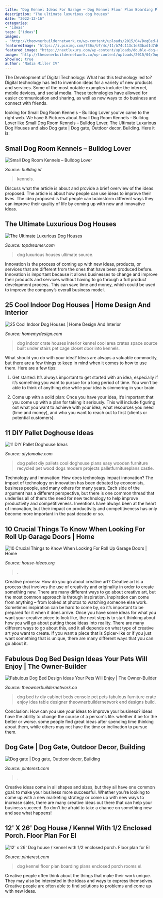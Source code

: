 ```yaml
---
title: "Dog Kennel Ideas For Garage ~ Dog Kennel Floor Plan Boarding Plans Enclosed Porch Rooms El"
description: "The ultimate luxurious dog houses"
date: "2022-12-16"
categories:
- "ideas"
tags: ["ideas"]
images:
- "http://theownerbuildernetwork.co/wp-content/uploads/2015/04/DogBed-Design-Ideas14.jpg"
featuredImage: "https://i.pinimg.com/736x/b7/4c/11/b74c113c1e83bad1d7d697fd03484669.jpg"
featured_image: "https://nextluxury.com/wp-content/uploads/double-dog-room-ideas.jpg"
image: "http://theownerbuildernetwork.co/wp-content/uploads/2015/04/DogBed-Design-Ideas14.jpg"
ShowToc: true
author: "Nadia Miller IV"
---
```



The Development of Digital Technology: What has this technology led to?
Digital technology has led to invention ideas for a variety of new products and services. Some of the most notable examples include: the internet, mobile devices, and social media. These technologies have allowed for easier communication and sharing, as well as new ways to do business and connect with friends.

	

		
looking for Small Dog Room Kennels – Bulldog Lover you've came to the right web. We have 8 Pictures about Small Dog Room Kennels – Bulldog Lover like Small Dog Room Kennels – Bulldog Lover, The Ultimate Luxurious Dog Houses and also Dog gate | Dog gate, Outdoor decor, Building. Here it is:
		
    
## Small Dog Room Kennels – Bulldog Lover

<img loading=lazy src="https://nextluxury.com/wp-content/uploads/double-dog-room-ideas.jpg" onerror="this.onerror=null;this.src='https://tse4.mm.bing.net/th?id=OIP.EfOYNBR-tUkZAFZcr0ydMQAAAA&amp;pid=15.1';" alt="Small Dog Room Kennels – Bulldog Lover">

_Source: bulldog.id_

>kennels. 

	

Discuss what the article is about and provide a brief overview of the ideas proposed.
The article is about how people can use ideas to improve their lives. The idea proposed is that people can brainstorm different ways they can improve their quality of life by coming up with new and innovative ideas.

    
## The Ultimate Luxurious Dog Houses

<img loading=lazy src="https://www.topdreamer.com/wp-content/uploads/2013/09/dog-house-image-15.jpg" onerror="this.onerror=null;this.src='https://tse4.mm.bing.net/th?id=OIP.i1ckQApNt705W0ueKjo-1wHaJ7&amp;pid=15.1';" alt="The Ultimate Luxurious Dog Houses">

_Source: topdreamer.com_

>dog luxurious houses ultimate source. 

	

Innovation is the process of coming up with new ideas, products, or services that are different from the ones that have been produced before. Innovation is important because it allows businesses to change and improve their products and services without having to go through a full product development process. This can save time and money, which could be used to improve the company’s overall business model.

    
## 25 Cool Indoor Dog Houses | Home Design And Interior

<img loading=lazy src="http://homemydesign.com/wp-content/uploads/2014/04/dog-crate-ideas.jpg" onerror="this.onerror=null;this.src='https://tse3.mm.bing.net/th?id=OIP.q8XeqRTdP9SuvdXsqA3wqgHaLK&amp;pid=15.1';" alt="25 Cool Indoor Dog Houses | Home Design And Interior">

_Source: homemydesign.com_

>dog indoor crate houses interior kennel cool area crates space source built under stairs pet cage closet door into kennels. 

	

What should you do with your idea?
Ideas are always a valuable commodity, but there are a few things to keep in mind when it comes to how to use them. Here are a few tips: 
1. Get started: It’s always important to get started with an idea, especially if it’s something you want to pursue for a long period of time. You won’t be able to think of anything else while your idea is simmering in your brain.

2. Come up with a solid plan: Once you have your idea, it’s important that you come up with a plan for taking it seriously. This will include figuring out what you want to achieve with your idea, what resources you need (time and money), and who you want to reach out to first (clients or potential customers). 


    
## 11 DIY Pallet Doghouse Ideas

<img loading=lazy src="https://www.diytomake.com/wp-content/uploads/2016/03/pallet-dog-house-design-1.jpg" onerror="this.onerror=null;this.src='https://tse3.mm.bing.net/th?id=OIP.cCatid1MqzuMghbokUsSYgHaJ3&amp;pid=15.1';" alt="11 DIY Pallet Doghouse Ideas">

_Source: diytomake.com_

>dog pallet diy pallets cool doghouse plans easy wooden furniture recycled pet wood dogs modern projects palletfurnitureplans castle. 

	

Technology and Innovation: How does technology impact innovation?
The impact of technology on innovation has been debated by economists, business people, and many others for many years. Each side of the argument has a different perspective, but there is one common thread that underlies all of them: the need for new technology to help improve productivity and competitiveness. Inventions have always been at the heart of innovation, but their impact on productivity and competitiveness has only become more important in the past decade or so.

    
## 10 Crucial Things To Know When Looking For Roll Up Garage Doors | Home

<img loading=lazy src="https://house-ideas.org/wp-content/uploads/2015/10/small-roll-up-garage-doors-2.jpg" onerror="this.onerror=null;this.src='https://tse4.mm.bing.net/th?id=OIP.XHIQLGSUKn22omqr4dfeRwHaFj&amp;pid=15.1';" alt="10 Crucial Things to Know When Looking For Roll Up Garage Doors | Home">

_Source: house-ideas.org_

>. 

	

Creative process: How do you go about creative art?
Creative art is a process that involves the use of creativity and originality in order to create something new. There are many different ways to go about creative art, but the most common approach is through inspiration. Inspiration can come from anything – from looked at photos to watching someone else work. Sometimes inspiration can be hard to come by, so it’s important to be prepared for it when it does arrive. Once you have some ideas for what you want your creative piece to look like, the next step is to start thinking about how you will go about putting those ideas into reality. There are many different ways to go about this, and it all depends on what type of creative art you want to create. If you want a piece that is Spicer-like or if you just want something that is unique, there are many different ways that you can go about it.

    
## Fabulous Dog Bed Design Ideas Your Pets Will Enjoy | The Owner-Builder

<img loading=lazy src="http://theownerbuildernetwork.co/wp-content/uploads/2015/04/DogBed-Design-Ideas14.jpg" onerror="this.onerror=null;this.src='https://tse2.mm.bing.net/th?id=OIP.Rvhi6QpTQei4wxaipVdFJwHaFj&amp;pid=15.1';" alt="Fabulous Dog Bed Design Ideas Your Pets Will Enjoy | The Owner-Builder">

_Source: theownerbuildernetwork.co_

>dog bed tv diy cabinet beds console pet pets fabulous furniture crate enjoy idea table designer theownerbuildernetwork end designs build. 

	

Conclusion: How can you use your ideas to improve your business?
ideas have the ability to change the course of a person's life. whether it be for the better or worse. some people find great ideas after spending time thinking about them, while others may not have the time or inclination to pursue them.

    
## Dog Gate | Dog Gate, Outdoor Decor, Building

<img loading=lazy src="https://i.pinimg.com/736x/57/fa/c1/57fac11b1028ff1fd6757e73665c653d.jpg" onerror="this.onerror=null;this.src='https://tse3.mm.bing.net/th?id=OIP.pCbPQ0A6iMXWNNa-dK6rqAHaJ3&amp;pid=15.1';" alt="Dog gate | Dog gate, Outdoor decor, Building">

_Source: pinterest.com_

>. 

	

Creative ideas come in all shapes and sizes, but they all have one common goal: to make your business more successful. Whether you're looking to come up with a new marketing strategy or come up with new ways to increase sales, there are many creative ideas out there that can help your business succeed. So don't be afraid to take a chance on something new and see what happens!

    
## 12&#039; X 26&#039; Dog House / Kennel With 1/2 Enclosed Porch. Floor Plan For El

<img loading=lazy src="https://i.pinimg.com/736x/b7/4c/11/b74c113c1e83bad1d7d697fd03484669.jpg" onerror="this.onerror=null;this.src='https://tse2.mm.bing.net/th?id=OIP.gDeEFOkuWcTkYIo6RkU51QHaFj&amp;pid=15.1';" alt="12&#039; x 26&#039; Dog house / kennel with 1/2 enclosed porch. Floor plan for El">

_Source: pinterest.com_

>dog kennel floor plan boarding plans enclosed porch rooms el. 

	

Creative people often think about the things that make their work unique. They may also be interested in the ideas and ways to express themselves. Creative people are often able to find solutions to problems and come up with new ideas.

